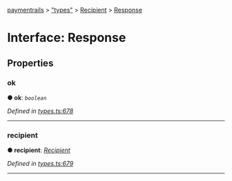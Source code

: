 [paymentrails](../README.md) > ["types"](../modules/_types_.md) > [Recipient](../modules/_types_.recipient.md) > [Response](../interfaces/_types_.recipient.response.md)



# Interface: Response


## Properties
<a id="ok"></a>

###  ok

**●  ok**:  *`boolean`* 

*Defined in [types.ts:678](https://github.com/PaymentRails/javascript-sdk/blob/e46ce8e/lib/types.ts#L678)*





___

<a id="recipient"></a>

###  recipient

**●  recipient**:  *[Recipient](_types_.recipient.recipient.md)* 

*Defined in [types.ts:679](https://github.com/PaymentRails/javascript-sdk/blob/e46ce8e/lib/types.ts#L679)*





___


